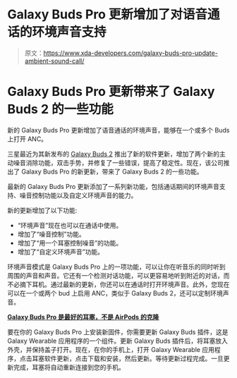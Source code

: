 # Galaxy Buds Pro 更新增加了对语音通话的环境声音支持

> 原文：<https://www.xda-developers.com/galaxy-buds-pro-update-ambient-sound-call/>

# Galaxy Buds Pro 更新带来了 Galaxy Buds 2 的一些功能

新的 Galaxy Buds Pro 更新增加了语音通话的环境声音，能够在一个或多个 Buds 上打开 ANC。

三星最近为其新发布的 [Galaxy Buds 2](https://www.xda-developers.com/samsung-galaxy-buds-2/) 推出了新的软件更新，增加了两个新的主动噪音消除功能，双击手势，并修复了一些错误，提高了稳定性。现在，该公司推出了 Galaxy Buds Pro 的新更新，带来了 Galaxy Buds 2 的一些功能。

最新的 Galaxy Buds Pro 更新添加了一系列新功能，包括通话期间的环境声音支持、噪音控制功能以及自定义环境声音的能力。

新的更新增加了以下功能:

*   “环境声音”现在也可以在通话中使用。
*   增加了“噪音控制”功能。
*   增加了“用一个耳塞控制噪音”的功能。
*   增加了“自定义环境声音”功能。

环境声音模式是 Galaxy Buds Pro 上的一项功能，可以让你在听音乐的同时听到周围的声音和声音。它还有一个检测对话功能，可以更容易地听到附近的对话，而不必摘下耳机。通过最新的更新，你还可以在通话时打开环境声音。此外，您现在可以在一个或两个 bud 上启用 ANC，类似于 Galaxy Buds 2，还可以定制环境声音。

**[Galaxy Buds Pro 是最好的耳塞，不是 AirPods 的克隆](https://www.xda-developers.com/samsung-galaxy-buds-pro-review/)**

要在你的 Galaxy Buds Pro 上安装新固件，你需要更新 Galaxy Buds 插件，这是 Galaxy Wearable 应用程序的一个组件。更新 Galaxy Buds 插件后，将耳塞放入外壳，并保持盖子打开。现在，在你的手机上，打开 Galaxy Wearable 应用程序，点击耳塞软件更新，点击下载和安装，然后更新。等待更新过程完成。一旦更新完成，耳塞将自动重新连接到您的手机。